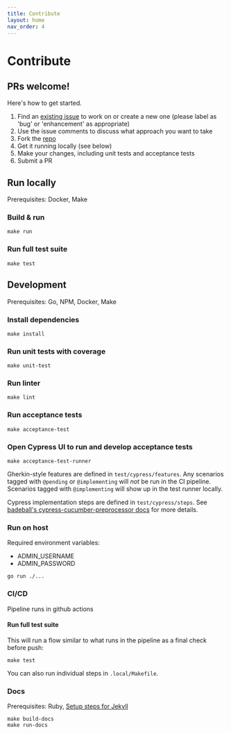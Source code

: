 ```yaml
---
title: Contribute
layout: home
nav_order: 4
---
```

# Contribute
## PRs welcome!

Here's how to get started.
1. Find an [existing issue](https://github.com/benjohns1/blinkfile/issues) to work on or create a new one (please label as 'bug' or 'enhancement' as appropriate)
2. Use the issue comments to discuss what approach you want to take
3. Fork the [repo](https://github.com/benjohns1/blinkfile)
4. Get it running locally (see below)
5. Make your changes, including unit tests and acceptance tests
6. Submit a PR

## Run locally
Prerequisites: Docker, Make

### Build & run
```
make run
```

### Run full test suite
```
make test
```

## Development
Prerequisites: Go, NPM, Docker, Make

### Install dependencies
```
make install
```

### Run unit tests with coverage
```
make unit-test
```

### Run linter
```
make lint
```

### Run acceptance tests
```
make acceptance-test
```

### Open Cypress UI to run and develop acceptance tests
```
make acceptance-test-runner
```
Gherkin-style features are defined in `test/cypress/features`. Any scenarios tagged with `@pending` or `@implementing`
will _not_ be run in the CI pipeline. Scenarios tagged with `@implementing` will show up in the test runner locally.

Cypress implementation steps are defined in `test/cypress/steps`. See
[badeball's cypress-cucumber-preprocessor docs](https://github.com/badeball/cypress-cucumber-preprocessor/blob/master/docs/readme.md)
for more details.

### Run on host
Required environment variables:
- ADMIN_USERNAME
- ADMIN_PASSWORD

```
go run ./...
```

### CI/CD
Pipeline runs in github actions

#### Run full test suite
This will run a flow similar to what runs in the pipeline as a final check before push:
```
make test
```
You can also run individual steps in `.local/Makefile`.

### Docs
Prerequisites: Ruby, [Setup steps for Jekyll](https://docs.github.com/en/pages/setting-up-a-github-pages-site-with-jekyll/testing-your-github-pages-site-locally-with-jekyll)
```
make build-docs
make run-docs
```